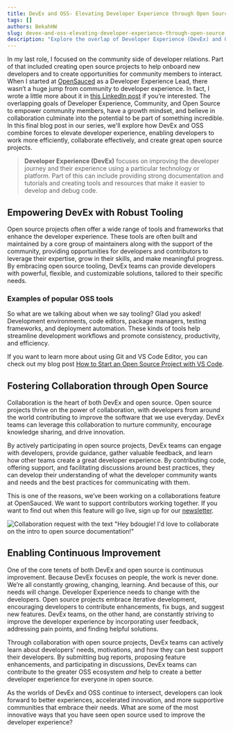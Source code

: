```yaml
---
title: DevEx and OSS- Elevating Developer Experience through Open Source Collaboration
tags: []
authors: BekahHW
slug: devex-and-oss-elevating-developer-experience-through-open-source-collaboration
description: "Explore the overlap of Developer Experience (DevEx) and Open Source Software (OSS) as we look at how collaboration enhances the overall developer experience. Discover how OSS empowers DevEx by providing tooling, fostering collaboration, and enabling continuous improvement."
---
```


In my last role, I focused on the community side of developer relations. Part of that included creating open source projects to help onboard new developers and to create opportunities for community members to interact. When I started at [OpenSauced](https://opensauced.pizza/) as a Developer Experience Lead, there wasn’t a huge jump from community to developer experience. In fact, I wrote a little more about it in [this LinkedIn post](https://www.linkedin.com/posts/bekah-hawrot-weigel_developerexperience-communityexperience-tech-activity-7064691900682801153-w_g2?utm_source=share&utm_medium=member_desktop) if you’re interested. The overlapping goals of Developer Experience, Community, and Open Source to empower community members, have a growth mindset, and believe in collaboration culminate into the potential to be part of something incredible. In this final blog post in our series, we'll explore how DevEx and OSS combine forces to elevate developer experience, enabling developers to work more efficiently, collaborate effectively, and create great open source projects.

<!-- truncate -->
> **Developer Experience (DevEx)** focuses on improving the developer journey and their experience using a particular technology or platform. Part of this  can include providing strong documentation and tutorials and creating tools and resources that make it easier to develop and debug code.

## Empowering DevEx with Robust Tooling

Open source projects often offer a wide range of tools and frameworks that enhance the developer experience. These tools are often built and maintained by a core group of maintainers along with the support of the  community, providing opportunities for developers and contributors to leverage their expertise, grow in their skills, and make meaningful progress. By embracing open source tooling, DevEx teams can provide developers with powerful, flexible, and customizable solutions, tailored to their specific needs.

### Examples of popular OSS tools

 So what are we talking about when we say tooling? Glad you asked! Development environments, code editors, package managers, testing frameworks, and deployment automation. These kinds of tools help streamline development workflows and promote consistency, productivity, and efficiency.

If you want to learn more about using Git and VS Code Editor, you can check out my blog post [How to Start an Open Source Project with VS Code](https://dev.to/opensauced/how-to-start-an-open-source-project-with-vs-code-4106).

## Fostering Collaboration through Open Source

Collaboration is the heart of both DevEx and open source. Open source projects thrive on the power of collaboration, with developers from around the world contributing to improve the software that we use everyday. DevEx teams can leverage this collaboration to nurture community, encourage knowledge sharing, and drive innovation.

By actively participating in open source projects, DevEx teams can engage with developers, provide guidance, gather valuable feedback, and learn how other teams create a great developer experience. By contributing code, offering support, and facilitating discussions around best practices, they can develop their understanding of what the developer community wants and needs and the best practices for communicating with them.

This is one of the reasons, we’ve been working on a collaborations feature at OpenSauced. We want to support contributors working together. If you want to find out when this feature will go live, sign up for our [newsletter](https://news.opensauced.pizza/#/portal/signup).

![Collaboration request with the text "Hey bdougie! I'd love to collaborate on the intro to open source documentation!"](https://dev-to-uploads.s3.amazonaws.com/uploads/articles/5aj09tdbvz1jlih0n46k.png)

## Enabling Continuous Improvement

One of the core tenets of both DevEx and open source is continuous improvement. Because DevEx focuses on people, the work is never done. We’re all constantly growing, changing, learning. And because of this, our needs will change. Developer Experience needs to change with the developers. Open source projects embrace iterative development, encouraging developers to contribute enhancements, fix bugs, and suggest new features. DevEx teams, on the other hand, are constantly striving to improve the developer experience by incorporating user feedback, addressing pain points, and finding helpful solutions.

Through collaboration with open source projects, DevEx teams can actively learn about developers’ needs, motivations, and how they can best support their developers. By submitting bug reports, proposing feature enhancements, and participating in discussions, DevEx teams can contribute to the greater OSS ecosystem *and* help to create a better developer experience for everyone in open source.

As the worlds of DevEx and OSS continue to intersect, developers can look forward to better experiences, accelerated innovation, and more supportive communities that embrace their needs. What are some of the most innovative ways that you have seen open source used to improve the developer experience?
